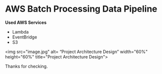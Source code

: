 # AWS Batch Processing Data Pipeline

**Used AWS Services**
- Lambda
- EventBridge
- S3


<img src="image.jpg" alt= “Project Architecture Design” width="60%" height="60%" title="Project Architecture Design">

Thanks for checking.
